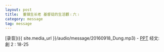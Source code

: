 ```yaml
---
layout: post
title:  董镇生长老 基督徒的生活觀﹝六﹞
category: message
tag: message
---
```


[录音]({{ site.media_url }}/audio/message/20160918_Dung.mp3) - [PPT](https://1drv.ms/f/s!AqLDbY3r4i9UhTlf8sMbOtKD2nPQ) 
经文: 創 2 : 18-25
